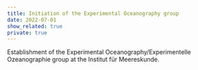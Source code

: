 ```yaml
---
title: Initiation of the Experimental Oceanography group
date: 2022-07-01
show_related: true
private: true
---
```


Establishment of the Experimental Oceanography/Experimentelle Ozeanographie group at the Institut für Meereskunde.

